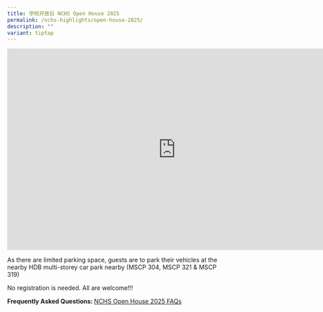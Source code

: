 ```yaml
---
title: 学校开放日 NCHS Open House 2025
permalink: /nchs-highlights/open-house-2025/
description: ""
variant: tiptap
---
```

<p></p>
<div class="iframe-wrapper">
<iframe height="467" width="780" allowfullscreen="true" frameborder="0" src="https://docs.google.com/presentation/d/1VA8piZTYCBM2ue9fkHtx4Xzij-eJJxk1/embed?start=true&amp;loop=true&amp;delayms=5000"></iframe>
</div>
<p></p>
<p>As there are limited parking space, guests are to park their vehicles
at the nearby HDB multi-storey car park nearby (MSCP 304, MSCP 321 &amp;
MSCP 319)</p>
<p>No registration is needed. All are welcome!!!</p>
<p><strong>Frequently Asked Questions: </strong><a href="https://drive.google.com/file/d/1nifS-Cs3oNWJl29n9uFFhCBv6RgKHxwN/view" rel="noopener nofollow" target="_blank">NCHS Open House 2025 FAQs</a>
</p>